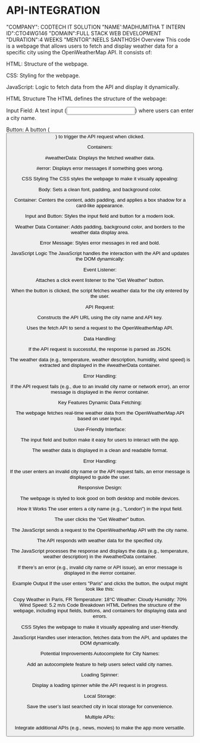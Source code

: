 # API-INTEGRATION
"COMPANY": CODTECH IT SOLUTION
"NAME':MADHUMITHA T
INTERN ID":CTO4WG146
"DOMAIN":FULL STACK WEB DEVELOPMENT
"DURATION":4 WEEKS
"MENTOR":NEELS SANTHOSH
Overview
This code is a webpage that allows users to fetch and display weather data for a specific city using the OpenWeatherMap API. It consists of:

HTML: Structure of the webpage.

CSS: Styling for the webpage.

JavaScript: Logic to fetch data from the API and display it dynamically.

HTML Structure
The HTML defines the structure of the webpage:

Input Field: A text input (<input>) where users can enter a city name.

Button: A button (<button>) to trigger the API request when clicked.

Containers:

#weatherData: Displays the fetched weather data.

#error: Displays error messages if something goes wrong.

CSS Styling
The CSS styles the webpage to make it visually appealing:

Body: Sets a clean font, padding, and background color.

Container: Centers the content, adds padding, and applies a box shadow for a card-like appearance.

Input and Button: Styles the input field and button for a modern look.

Weather Data Container: Adds padding, background color, and borders to the weather data display area.

Error Message: Styles error messages in red and bold.

JavaScript Logic
The JavaScript handles the interaction with the API and updates the DOM dynamically:

Event Listener:

Attaches a click event listener to the "Get Weather" button.

When the button is clicked, the script fetches weather data for the city entered by the user.

API Request:

Constructs the API URL using the city name and API key.

Uses the fetch API to send a request to the OpenWeatherMap API.

Data Handling:

If the API request is successful, the response is parsed as JSON.

The weather data (e.g., temperature, weather description, humidity, wind speed) is extracted and displayed in the #weatherData container.

Error Handling:

If the API request fails (e.g., due to an invalid city name or network error), an error message is displayed in the #error container.

Key Features
Dynamic Data Fetching:

The webpage fetches real-time weather data from the OpenWeatherMap API based on user input.

User-Friendly Interface:

The input field and button make it easy for users to interact with the app.

The weather data is displayed in a clean and readable format.

Error Handling:

If the user enters an invalid city name or the API request fails, an error message is displayed to guide the user.

Responsive Design:

The webpage is styled to look good on both desktop and mobile devices.

How It Works
The user enters a city name (e.g., "London") in the input field.

The user clicks the "Get Weather" button.

The JavaScript sends a request to the OpenWeatherMap API with the city name.

The API responds with weather data for the specified city.

The JavaScript processes the response and displays the data (e.g., temperature, weather description) in the #weatherData container.

If there’s an error (e.g., invalid city name or API issue), an error message is displayed in the #error container.

Example Output
If the user enters "Paris" and clicks the button, the output might look like this:

Copy
Weather in Paris, FR
Temperature: 18°C
Weather: Cloudy
Humidity: 70%
Wind Speed: 5.2 m/s
Code Breakdown
HTML
Defines the structure of the webpage, including input fields, buttons, and containers for displaying data and errors.

CSS
Styles the webpage to make it visually appealing and user-friendly.

JavaScript
Handles user interaction, fetches data from the API, and updates the DOM dynamically.

Potential Improvements
Autocomplete for City Names:

Add an autocomplete feature to help users select valid city names.

Loading Spinner:

Display a loading spinner while the API request is in progress.

Local Storage:

Save the user’s last searched city in local storage for convenience.

Multiple APIs:

Integrate additional APIs (e.g., news, movies) to make the app more versatile.
